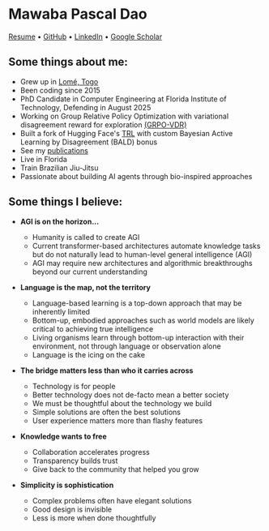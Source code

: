 # Mawaba Pascal Dao

[Resume](./public/MawabaPascalDaoResume.pdf) • [GitHub](https://github.com/PascalPolygon) • [LinkedIn](https://www.linkedin.com/in/mawaba-dao/) • [Google Scholar](https://scholar.google.com/citations?user=-pQBBjoAAAAJ&hl=en&oi=ao)

## Some things about me:

- Grew up in [Lomé, Togo](https://www.britannica.com/place/Togo)
- Been coding since 2015
- PhD Candidate in Computer Engineering at Florida Institute of Technology, Defending in August 2025
- Working on Group Relative Policy Optimization with variational disagreement reward for exploration [(GRPO-VDR)](https://github.com/PascalPolygon/grpo-vdr)
- Built a fork of Hugging Face's [TRL](https://github.com/PascalPolygon/trl) with custom Bayesian Active Learning by Disagreement (BALD) bonus
- See my [publications](https://scholar.google.com/citations?user=-pQBBjoAAAAJ&hl=en&oi=ao)
- Live in Florida
- Train Brazilian Jiu-Jitsu
- Passionate about building AI agents through bio-inspired approaches

## Some things I believe:

- **AGI is on the horizon...**
  - Humanity is called to create AGI
  - Current transformer-based architectures automate knowledge tasks but do not naturally lead to human-level general intelligence (AGI)
  - AGI may require new architectures and algorithmic breakthroughs beyond our current understanding

- **Language is the map, not the territory**
  - Language-based learning is a top-down approach that may be inherently limited
  - Bottom-up, embodied approaches such as world models are likely critical to achieving true intelligence
  - Living organisms learn through bottom-up interaction with their environment, not through language or observation alone
  - Language is the icing on the cake

- **The bridge matters less than who it carries across**
  - Technology is for people
  - Better technology does not de-facto mean a better society
  - We must be thoughtful about the technology we build
  - Simple solutions are often the best solutions
  - User experience matters more than flashy features

- **Knowledge wants to free**
  - Collaboration accelerates progress
  - Transparency builds trust
  - Give back to the community that helped you grow

- **Simplicity is sophistication**
  - Complex problems often have elegant solutions
  - Good design is invisible
  - Less is more when done thoughtfully